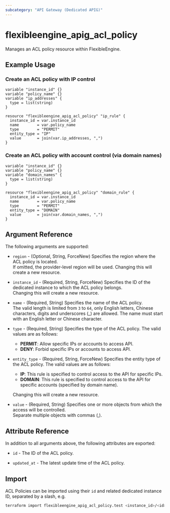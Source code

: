 ```yaml
---
subcategory: "API Gateway (Dedicated APIG)"
---
```


# flexibleengine_apig_acl_policy

Manages an ACL policy resource within FlexibleEngine.

## Example Usage

### Create an ACL policy with IP control

```hcl
variable "instance_id" {}
variable "policy_name" {}
variable "ip_addresses" {
  type = list(string)
}

resource "flexibleengine_apig_acl_policy" "ip_rule" {
  instance_id = var.instance_id
  name        = var.policy_name
  type        = "PERMIT"
  entity_type = "IP"
  value       = join(var.ip_addresses, ",")
}
```

### Create an ACL policy with account control (via domain names)

```hcl
variable "instance_id" {}
variable "policy_name" {}
variable "domain_names" {
  type = list(string)
}

resource "flexibleengine_apig_acl_policy" "domain_rule" {
  instance_id = var.instance_id
  name        = var.policy_name
  type        = "PERMIT"
  entity_type = "DOMAIN"
  value       = join(var.domain_names, ",")
}
```

## Argument Reference

The following arguments are supported:

* `region` - (Optional, String, ForceNew) Specifies the region where the ACL policy is located.  
  If omitted, the provider-level region will be used. Changing this will create a new resource.

* `instance_id` - (Required, String, ForceNew) Specifies the ID of the dedicated instance to which the ACL
  policy belongs.  
  Changing this will create a new resource.

* `name` - (Required, String) Specifies the name of the ACL policy.  
  The valid length is limited from `3` to `64`, only English letters, Chinese characters, digits and underscores (_) are
  allowed. The name must start with an English letter or Chinese character.

* `type` - (Required, String) Specifies the type of the ACL policy.
  The valid values are as follows:
  + **PERMIT**: Allow specific IPs or accounts to access API.
  + **DENY**: Forbid specific IPs or accounts to access API.

* `entity_type` - (Required, String, ForceNew) Specifies the entity type of the ACL policy.
  The valid values are as follows:
  + **IP**: This rule is specified to control access to the API for specific IPs.
  + **DOMAIN**: This rule is specified to control access to the API for specific accounts (specified by domain name).

  Changing this will create a new resource.

* `value` - (Required, String) Specifies one or more objects from which the access will be controlled.  
  Separate multiple objects with commas (,).

## Attribute Reference

In addition to all arguments above, the following attributes are exported:

* `id` - The ID of the ACL policy.

* `updated_at` - The latest update time of the ACL policy.

## Import

ACL Policies can be imported using their `id` and related dedicated instance ID, separated by a slash, e.g.

```bash
terraform import flexibleengine_apig_acl_policy.test <instance_id>/<id>
```
